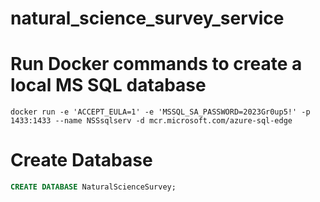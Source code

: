 # natural_science_survey_service

# Run Docker commands to create a local MS SQL database
```
docker run -e 'ACCEPT_EULA=1' -e 'MSSQL_SA_PASSWORD=2023Gr0up5!' -p 1433:1433 --name NSSsqlserv -d mcr.microsoft.com/azure-sql-edge
```

# Create Database
```sql
CREATE DATABASE NaturalScienceSurvey;
```